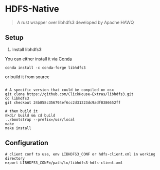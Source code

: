 <!---
  Licensed to the Apache Software Foundation (ASF) under one
  or more contributor license agreements.  See the NOTICE file
  distributed with this work for additional information
  regarding copyright ownership.  The ASF licenses this file
  to you under the Apache License, Version 2.0 (the
  "License"); you may not use this file except in compliance
  with the License.  You may obtain a copy of the License at

    http://www.apache.org/licenses/LICENSE-2.0

  Unless required by applicable law or agreed to in writing,
  software distributed under the License is distributed on an
  "AS IS" BASIS, WITHOUT WARRANTIES OR CONDITIONS OF ANY
  KIND, either express or implied.  See the License for the
  specific language governing permissions and limitations
  under the License.
-->

# HDFS-Native

> A rust wrapper over libhdfs3 developed by Apache HAWQ

## Setup

1. Install libhdfs3

You can either install it via [Conda](https://docs.conda.io/en/latest/) 

```shell
conda install -c conda-forge libhdfs3
```

or build it from source

```shell

# A specific version that could be compiled on osx
git clone https://github.com/ClickHouse-Extras/libhdfs3.git
cd libhdfs3
git checkout 24b058c356794ef6cc2d31323dc9adf0386652ff

# then build it
mkdir build && cd build
../bootstrap --prefix=/usr/local
make
make install
```


## Configuration

```shell
# client conf to use, env LIBHDFS3_CONF or hdfs-client.xml in working directory
export LIBHDFS3_CONF=/path/to/libhdfs3-hdfs-client.xml
```
